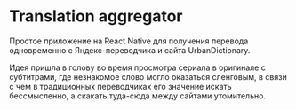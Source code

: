 # Translation aggregator
Простое приложение на React Native для получения перевода одновременно с Яндекс-переводчика и сайта UrbanDictionary.

Идея пришла в голову во время просмотра сериала в оригинале с субтитрами, где незнакомое слово могло оказаться сленговым, в связи с чем в традиционных переводчиках его значение искать бессмысленно, а скакать туда-сюда между сайтами утомительно.
